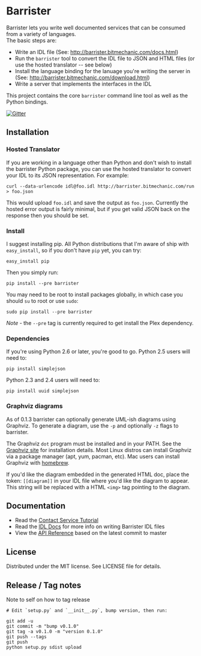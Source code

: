 # Barrister

Barrister lets you write well documented services that can be consumed from a variety of languages.  
The basic steps are:

* Write an IDL file (See: http://barrister.bitmechanic.com/docs.html)
* Run the `barrister` tool to convert the IDL file to JSON and HTML files (or use the hosted translator -- see below)
* Install the language binding for the lanuage you're writing the server in 
  (See: http://barrister.bitmechanic.com/download.html)
* Write a server that implements the interfaces in the IDL

This project contains the core `barrister` command line tool as well as the Python bindings.

[![Gitter](https://badges.gitter.im/Join%20Chat.svg)](https://gitter.im/coopernurse/barrister?utm_source=badge&utm_medium=badge&utm_campaign=pr-badge)

## Installation

### Hosted Translator

If you are working in a language other than Python and don't wish to install the barrister Python
package, you can use the hosted translator to convert your IDL to its JSON representation.  For example:

    curl --data-urlencode idl@foo.idl http://barrister.bitmechanic.com/run > foo.json

This would upload `foo.idl` and save the output as `foo.json`.  Currently the hosted error output is fairly
minimal, but if you get valid JSON back on the response then you should be set.

### Install

I suggest installing pip.  All Python distributions that I'm aware of ship with `easy_install`, so if 
you don't have `pip` yet, you can try:

    easy_install pip
    
Then you simply run:

    pip install --pre barrister
    
You may need to be root to install packages globally, in which case you should `su` to root or 
use `sudo`:

    sudo pip install --pre barrister

*Note* - the `--pre` tag is currently required to get install the Plex dependency. 

### Dependencies

If you're using Python 2.6 or later, you're good to go.  Python 2.5 users will need to:

    pip install simplejson
    
Python 2.3 and 2.4 users will need to:

    pip install uuid simplejson
    
### Graphviz diagrams

As of 0.1.3 barrister can optionally generate UML-ish diagrams using Graphviz.
To generate a diagram, use the `-p` and optionally `-z` flags to barrister.

The Graphviz `dot` program must be installed and in your PATH.  See the
[Graphviz site](http://www.graphviz.org/) for installation details.  Most Linux distros can install
Graphviz via a package manager (apt, yum, pacman, etc).  Mac users can install
Graphviz with [homebrew](http://mxcl.github.com/homebrew/).

If you'd like the diagram embedded in the generated HTML doc, place the token:
`[[diagram]]` in your IDL file where you'd like the diagram to appear.  This
string will be replaced with a HTML `<img>` tag pointing to the diagram.

## Documentation

* Read the [Contact Service Tutorial](https://github.com/coopernurse/barrister-demo-contact/tree/master/python)
* Read the [IDL Docs](http://barrister.bitmechanic.com/docs.html) for more info on writing 
  Barrister IDL files
* View the [API Reference](http://barrister.bitmechanic.com/api/python/latest/) based on the 
  latest commit to master

## License

Distributed under the MIT license.  See LICENSE file for details.

## Release / Tag notes

Note to self on how to tag release

    # Edit `setup.py` and `__init__.py`, bump version, then run:
    
    git add -u
    git commit -m "bump v0.1.0"
    git tag -a v0.1.0 -m "version 0.1.0"
    git push --tags
    git push
    python setup.py sdist upload
    
